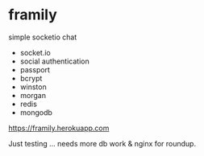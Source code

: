 # framily

simple socketio chat

 + socket.io
 + social authentication
 + passport
 + bcrypt
 + winston
 + morgan
 + redis
 + mongodb
 
 https://framily.herokuapp.com

Just testing ... needs more db work & nginx for roundup.
